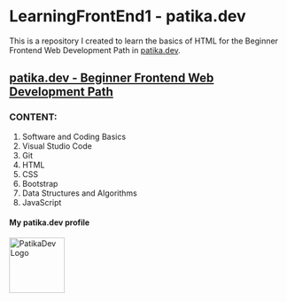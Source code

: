 # LearningFrontEnd1 - patika.dev

This is a repository I created to learn the basics of HTML for the Beginner Frontend Web Development Path in [patika.dev](https://patika.dev/).

## [patika.dev - Beginner Frontend Web Development Path](https://app.patika.dev/paths/baslangic-seviye-frontend-web-development-patikasi)

### CONTENT:
1. Software and Coding Basics
2. Visual Studio Code
3. Git
4. HTML
5. CSS
6. Bootstrap
7. Data Structures and Algorithms
8. JavaScript

#### My patika.dev profile

<a href="https://app.patika.dev/hulyamartli"><img src="https://lh3.googleusercontent.com/pw/AMWts8DDaslCyOx3O92hkQj2cbszknAS3WSaQVoch6Vhy6esCHip8gWN6lOIK-mtard_bBQDrgWVeOIsfoPT3V-bMFtq14Ju5tXG2KTDVhu0myNbQyJbkFSDcvdr_VnTXBFJ2Q22pUGHAnPX7o5cOdeV5ulQFQ=w293-h134-no?authuser=0" width="100" alt="PatikaDev Logo"></a>
